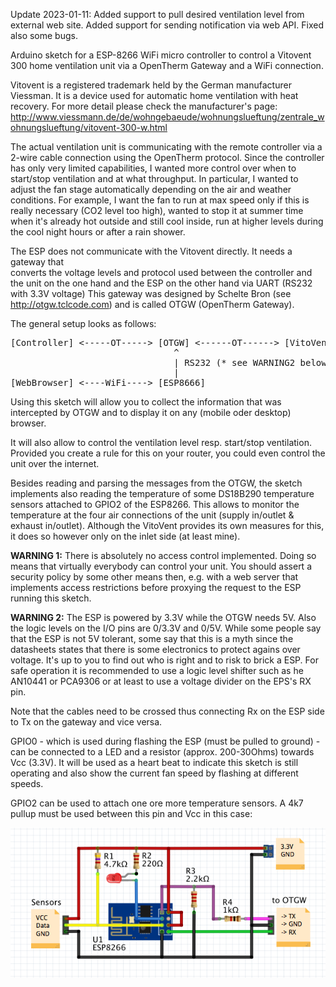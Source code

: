 Update 2023-01-11: Added support to pull desired ventilation level from external web site. Added support for sending notification via web API.  Fixed also some bugs.


Arduino sketch for a ESP-8266 WiFi micro controller to control a Vitovent 300 
home ventilation unit via a OpenTherm Gateway and a WiFi connection.

Vitovent is a registered trademark held by the German manufacturer Viessman.
It is a device used for automatic home ventilation with heat recovery.
For more detail please check the manufacturer's page:
http://www.viessmann.de/de/wohngebaeude/wohnungslueftung/zentrale_wohnungslueftung/vitovent-300-w.html

The actual ventilation unit is communicating with the remote controller via a 
2-wire cable connection using the OpenTherm protocol. 
Since the controller has only very limited capabilities, I wanted more control 
over when to start/stop ventilation and at what throughput.
In particular, I wanted to adjust the fan stage automatically depending on the
air and weather conditions. For example, I want the fan to run at max speed only
if this is really necessary (CO2 level too high), wanted to stop it at summer 
time when it's already hot outside and still cool inside, run at higher levels
during the cool night hours or after a rain shower.    

The ESP does not communicate with the Vitovent directly. It needs a gateway that  
converts the voltage levels and protocol used between the controller and the unit
on the one hand and the ESP on the other hand via UART (RS232 with 3.3V voltage)
This gateway was designed by Schelte Bron (see http://otgw.tclcode.com) and is
called OTGW (OpenTherm Gateway).

The general setup looks as follows:

<pre>
[Controller] <-----OT-----> [OTGW] <------OT------> [VitoVent]
                               ^
                               | RS232 (* see WARNING2 below)      
                               |     
[WebBrowser] <----WiFi----> [ESP8666]  
</pre>

Using this sketch will allow you to collect the information that was intercepted by 
OTGW and to display it on any (mobile oder desktop) browser.
 
It will also allow to control the ventilation level resp. start/stop ventilation.
Provided you create a rule for this on your router, you could even control the unit
over the internet.

Besides reading and parsing the messages from the OTGW, the sketch implements also
reading the temperature of some DS18B290 temperature sensors attached to GPIO2 of the
ESP8266. This allows to monitor the temperature at the four air connections of the
unit (supply in/outlet & exhaust in/outlet). Although the VitoVent provides its own
measures for this, it does so however only on the inlet side (at least mine).  
 
<b>WARNING 1:</b> There is absolutely no access control implemented. Doing so means that 
virtually everybody can control your unit. You should assert a security policy 
by some other means then, e.g. with a web server that implements access restrictions
before proxying the request to the ESP running this sketch.

<b>WARNING 2:</b> The ESP is powered by 3.3V while the OTGW needs 5V. Also the logic levels
on the I/O pins are 0/3.3V and 0/5V. While some people say that the ESP is not 5V
tolerant, some say that this is a myth since the datasheets states that there is some
electronics to protect agains over voltage.
It's up to you to find out who is right and to risk to brick a ESP. 
For safe operation it is recommended to use a logic level shifter such as he AN10441 or 
PCA9306 or at least to use a voltage divider on the EPS's RX pin.

Note that the cables need to be crossed thus connecting Rx on the ESP side to Tx on the
gateway and vice versa.

GPIO0 - which is used during flashing the ESP (must be pulled to ground) - can be
connected to a LED and a resistor (approx. 200-30Ohms) towards Vcc (3.3V). 
It will be used as a heart beat to indicate this sketch is still operating and also
show the current fan speed by flashing at different speeds.   

GPIO2 can be used to attach one ore more temperature sensors. A 4k7 pullup must be
used between this pin and Vcc in this case:

<img src="VitoWifi.png">
